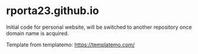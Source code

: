 # rporta23.github.io
Initial code for personal website, will be switched to another repository once domain name is acquired.

Template from templatemo: https://templatemo.com/
